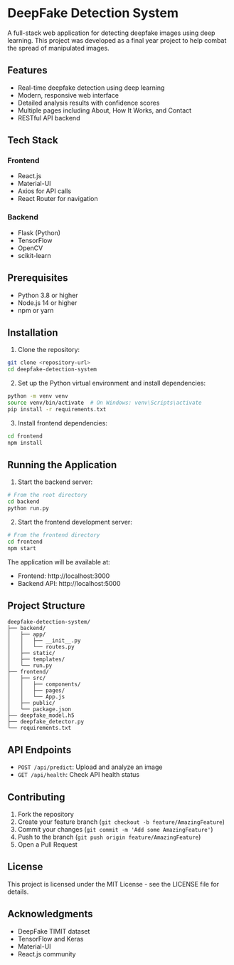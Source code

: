 # DeepFake Detection System

A full-stack web application for detecting deepfake images using deep learning. This project was developed as a final year project to help combat the spread of manipulated images.

## Features

- Real-time deepfake detection using deep learning
- Modern, responsive web interface
- Detailed analysis results with confidence scores
- Multiple pages including About, How It Works, and Contact
- RESTful API backend

## Tech Stack

### Frontend
- React.js
- Material-UI
- Axios for API calls
- React Router for navigation

### Backend
- Flask (Python)
- TensorFlow
- OpenCV
- scikit-learn

## Prerequisites

- Python 3.8 or higher
- Node.js 14 or higher
- npm or yarn

## Installation

1. Clone the repository:
```bash
git clone <repository-url>
cd deepfake-detection-system
```

2. Set up the Python virtual environment and install dependencies:
```bash
python -m venv venv
source venv/bin/activate  # On Windows: venv\Scripts\activate
pip install -r requirements.txt
```

3. Install frontend dependencies:
```bash
cd frontend
npm install
```

## Running the Application

1. Start the backend server:
```bash
# From the root directory
cd backend
python run.py
```

2. Start the frontend development server:
```bash
# From the frontend directory
cd frontend
npm start
```

The application will be available at:
- Frontend: http://localhost:3000
- Backend API: http://localhost:5000

## Project Structure

```
deepfake-detection-system/
├── backend/
│   ├── app/
│   │   ├── __init__.py
│   │   └── routes.py
│   ├── static/
│   ├── templates/
│   └── run.py
├── frontend/
│   ├── src/
│   │   ├── components/
│   │   ├── pages/
│   │   └── App.js
│   ├── public/
│   └── package.json
├── deepfake_model.h5
├── deepfake_detector.py
└── requirements.txt
```

## API Endpoints

- `POST /api/predict`: Upload and analyze an image
- `GET /api/health`: Check API health status

## Contributing

1. Fork the repository
2. Create your feature branch (`git checkout -b feature/AmazingFeature`)
3. Commit your changes (`git commit -m 'Add some AmazingFeature'`)
4. Push to the branch (`git push origin feature/AmazingFeature`)
5. Open a Pull Request

## License

This project is licensed under the MIT License - see the LICENSE file for details.

## Acknowledgments

- DeepFake TIMIT dataset
- TensorFlow and Keras
- Material-UI
- React.js community 